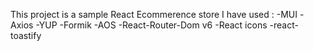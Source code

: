 This project is a sample React Ecommerence store I have used :
-MUI
-Axios
-YUP
-Formik
-AOS
-React-Router-Dom v6
-React icons
-react-toastify
